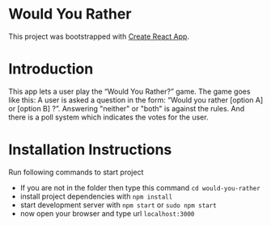 # Would You Rather
This project was bootstrapped with [Create React App](https://github.com/facebookincubator/create-react-app).

# Introduction
This app lets a user play the “Would You Rather?” game. The game goes like this: A user is asked a question in the form: “Would you rather [option A] or [option B] ?”. Answering "neither" or "both" is against the rules. And there is a poll system which indicates the votes for the  user.

# Installation Instructions

Run following commands to start project

* If you are not in the folder then type this command `cd would-you-rather`
* install project dependencies with `npm install`
* start development server with `npm start` or `sudo npm start`
* now open your browser and type url `localhost:3000`
